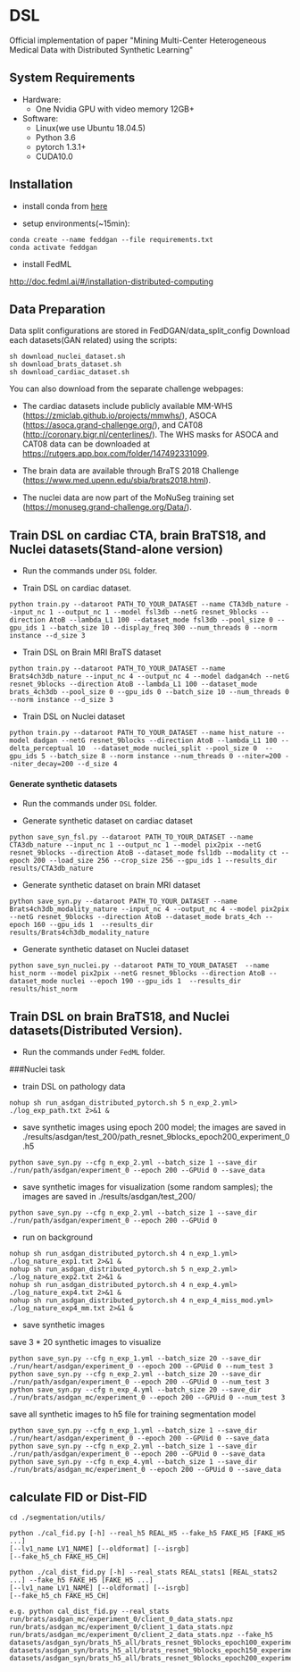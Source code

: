 # DSL
Official implementation of paper "Mining Multi-Center Heterogeneous Medical Data with Distributed Synthetic Learning"

## System Requirements

- Hardware:
    - One Nvidia GPU with video memory 12GB+
- Software:
    - Linux(we use Ubuntu 18.04.5)
    - Python 3.6
    - pytorch 1.3.1+
    - CUDA10.0

## Installation

- install conda from [here](https://www.anaconda.com/products/individual)

- setup environments(~15min):

```
conda create --name feddgan --file requirements.txt
conda activate feddgan
```

- install FedML

http://doc.fedml.ai/#/installation-distributed-computing

## Data Preparation

Data split configurations are stored in FedDGAN/data_split_config
Download each datasets(GAN related) using the scripts: 

```
sh download_nuclei_dataset.sh
sh download_brats_dataset.sh
sh download_cardiac_dataset.sh
```

You can also download from the separate challenge webpages:

- The cardiac datasets include publicly available MM-WHS (https://zmiclab.github.io/projects/mmwhs/), ASOCA (https://asoca.grand-challenge.org/), and CAT08 (http://coronary.bigr.nl/centerlines/). The WHS masks for ASOCA and CAT08 data can be downloaded at https://rutgers.app.box.com/folder/147492331099.

- The brain data are available through BraTS 2018 Challenge  (https://www.med.upenn.edu/sbia/brats2018.html).

- The nuclei data are now part of the MoNuSeg training set (https://monuseg.grand-challenge.org/Data/).

## Train DSL on cardiac CTA, brain BraTS18, and Nuclei datasets(Stand-alone version)

- Run the commands under `DSL` folder.

- Train DSL on cardiac dataset.
```
python train.py --dataroot PATH_TO_YOUR_DATASET --name CTA3db_nature --input_nc 1 --output_nc 1 --model fsl3db --netG resnet_9blocks --direction AtoB --lambda_L1 100 --dataset_mode fsl3db --pool_size 0 --gpu_ids 1 --batch_size 10 --display_freq 300 --num_threads 0 --norm instance --d_size 3
```

- Train DSL on Brain MRI BraTS dataset
```
python train.py --dataroot PATH_TO_YOUR_DATASET --name Brats4ch3db_nature --input_nc 4 --output_nc 4 --model dadgan4ch --netG resnet_9blocks --direction AtoB --lambda_L1 100 --dataset_mode brats_4ch3db --pool_size 0 --gpu_ids 0 --batch_size 10 --num_threads 0 --norm instance --d_size 3
```

- Train DSL on Nuclei dataset
```
python train.py --dataroot PATH_TO_YOUR_DATASET --name hist_nature --model dadgan --netG resnet_9blocks --direction AtoB --lambda_L1 100 --delta_perceptual 10  --dataset_mode nuclei_split --pool_size 0  --gpu_ids 5 --batch_size 8 --norm instance --num_threads 0 --niter=200 --niter_decay=200 --d_size 4
```

#### Generate synthetic datasets

- Run the commands under `DSL` folder.

- Generate synthetic dataset on cardiac dataset

```
python save_syn_fsl.py --dataroot PATH_TO_YOUR_DATASET --name CTA3db_nature --input_nc 1 --output_nc 1 --model pix2pix --netG resnet_9blocks --direction AtoB --dataset_mode fsl1db --modality ct --epoch 200 --load_size 256 --crop_size 256 --gpu_ids 1 --results_dir results/CTA3db_nature
```

- Generate synthetic dataset on brain MRI dataset

```
python save_syn.py --dataroot PATH_TO_YOUR_DATASET --name Brats4ch3db_modality_nature --input_nc 4 --output_nc 4 --model pix2pix --netG resnet_9blocks --direction AtoB --dataset_mode brats_4ch --epoch 160 --gpu_ids 1  --results_dir results/Brats4ch3db_modality_nature
```

- Generate synthetic dataset on Nuclei dataset

```
python save_syn_nuclei.py --dataroot PATH_TO_YOUR_DATASET  --name hist_norm --model pix2pix --netG resnet_9blocks --direction AtoB --dataset_mode nuclei --epoch 190 --gpu_ids 1  --results_dir results/hist_norm
```


## Train DSL on brain BraTS18, and Nuclei datasets(Distributed Version).

- Run the commands under `FedML` folder.

###Nuclei task

- train DSL on pathology data
```
nohup sh run_asdgan_distributed_pytorch.sh 5 n_exp_2.yml> ./log_exp_path.txt 2>&1 &
```
- save synthetic images using epoch 200 model; the images are saved in ./results/asdgan/test_200/path_resnet_9blocks_epoch200_experiment_0.h5
```
python save_syn.py --cfg n_exp_2.yml --batch_size 1 --save_dir ./run/path/asdgan/experiment_0 --epoch 200 --GPUid 0 --save_data
```

- save synthetic images for visualization (some random samples); the images are saved in ./results/asdgan/test_200/
```
python save_syn.py --cfg n_exp_2.yml --batch_size 1 --save_dir ./run/path/asdgan/experiment_0 --epoch 200 --GPUid 0
```


- run on background

```
nohup sh run_asdgan_distributed_pytorch.sh 4 n_exp_1.yml> ./log_nature_exp1.txt 2>&1 &
nohup sh run_asdgan_distributed_pytorch.sh 5 n_exp_2.yml> ./log_nature_exp2.txt 2>&1 &
nohup sh run_asdgan_distributed_pytorch.sh 4 n_exp_4.yml> ./log_nature_exp4.txt 2>&1 &
nohup sh run_asdgan_distributed_pytorch.sh 4 n_exp_4_miss_mod.yml> ./log_nature_exp4_mm.txt 2>&1 &
```

- save synthetic images

save 3 * 20 synthetic images to visualize

```
python save_syn.py --cfg n_exp_1.yml --batch_size 20 --save_dir ./run/heart/asdgan/experiment_0 --epoch 200 --GPUid 0 --num_test 3
python save_syn.py --cfg n_exp_2.yml --batch_size 20 --save_dir ./run/path/asdgan/experiment_0 --epoch 200 --GPUid 0 --num_test 3
python save_syn.py --cfg n_exp_4.yml --batch_size 20 --save_dir ./run/brats/asdgan_mc/experiment_0 --epoch 200 --GPUid 0 --num_test 3
```


save all synthetic images to h5 file for training segmentation model
```
python save_syn.py --cfg n_exp_1.yml --batch_size 1 --save_dir ./run/heart/asdgan/experiment_0 --epoch 200 --GPUid 0 --save_data
python save_syn.py --cfg n_exp_2.yml --batch_size 1 --save_dir ./run/path/asdgan/experiment_0 --epoch 200 --GPUid 0 --save_data
python save_syn.py --cfg n_exp_4.yml --batch_size 1 --save_dir ./run/brats/asdgan_mc/experiment_0 --epoch 200 --GPUid 0 --save_data
```

## calculate FID or Dist-FID

```
cd ./segmentation/utils/

python ./cal_fid.py [-h] --real_h5 REAL_H5 --fake_h5 FAKE_H5 [FAKE_H5 ...]
[--lv1_name LV1_NAME] [--oldformat] [--isrgb]
[--fake_h5_ch FAKE_H5_CH]

python ./cal_dist_fid.py [-h] --real_stats REAL_stats1 [REAL_stats2 ...] --fake_h5 FAKE_H5 [FAKE_H5 ...]
[--lv1_name LV1_NAME] [--oldformat] [--isrgb]
[--fake_h5_ch FAKE_H5_CH]

e.g. python cal_dist_fid.py --real_stats run/brats/asdgan_mc/experiment_0/client_0_data_stats.npz run/brats/asdgan_mc/experiment_0/client_1_data_stats.npz run/brats/asdgan_mc/experiment_0/client_2_data_stats.npz --fake_h5 datasets/asdgan_syn/brats_h5_all/brats_resnet_9blocks_epoch100_experiment_0.h5 datasets/asdgan_syn/brats_h5_all/brats_resnet_9blocks_epoch150_experiment_0.h5 datasets/asdgan_syn/brats_h5_all/brats_resnet_9blocks_epoch200_experiment_0.h5
```

